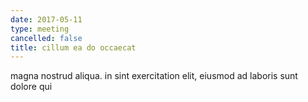 ```yaml
---
date: 2017-05-11
type: meeting
cancelled: false
title: cillum ea do occaecat
---
```

magna nostrud aliqua. in sint exercitation elit, eiusmod ad laboris sunt dolore qui